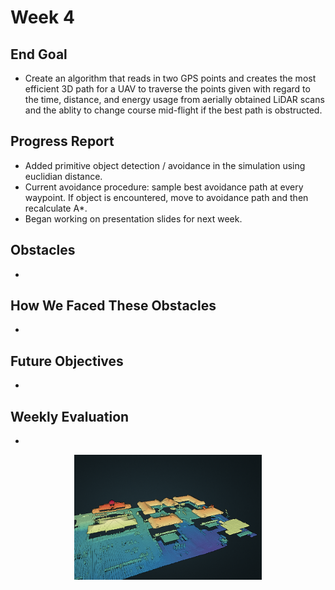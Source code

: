 # Week 4

## End Goal

* Create an algorithm that reads in two GPS points and creates the most efficient 3D path for a UAV to traverse the points given with regard to the time, distance, and energy usage from aerially obtained LiDAR scans and the ablity to change course mid-flight if the best path is obstructed.

## Progress Report
* Added primitive object detection / avoidance in the simulation using euclidian distance.
* Current avoidance procedure: sample best avoidance path at every waypoint. If object is encountered, move to avoidance path and then recalculate A*.
* Began working on presentation slides for next week.

## Obstacles
* 

## How We Faced These Obstacles
* 

## Future Objectives
* 

## Weekly Evaluation
* 

<p align="center">
  <img src="https://github.com/alecstem/2022-REU-on-Smart-UAVs/blob/main/images/point%20cloud.png" width="300" height="200" >
</p>
